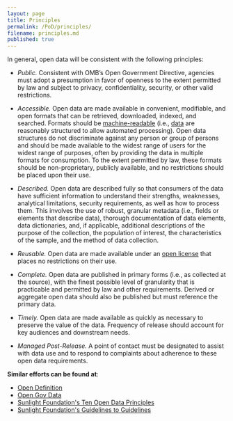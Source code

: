 ```yaml
---
layout: page
title: Principles
permalink: /PoD/principles/
filename: principles.md
published: true
---
```


In general, open data will be consistent with the following principles:

* *Public.* Consistent with OMB’s Open Government Directive, agencies must adopt a presumption in favor of openness to the extent permitted by law and subject to privacy, confidentiality, security, or other valid restrictions.

* *Accessible.* Open data are made available in convenient, modifiable, and open formats that can be retrieved, downloaded, indexed, and searched.  Formats should be [machine-readable](/glossary/machine-readable-file) (i.e., [data](/glossary/data) are reasonably structured to allow automated processing).  Open data structures do not discriminate against any person or group of persons and should be made available to the widest range of users for the widest range of purposes, often by providing the data in multiple formats for consumption.  To the extent permitted by law, these formats should be non-proprietary, publicly available, and no restrictions should be placed upon their use.

* *Described.* Open data are described fully so that consumers of the data have sufficient information to understand their strengths, weaknesses, analytical limitations, security requirements, as well as how to process them.  This involves the use of robust, granular metadata (i.e., fields or elements that describe data), thorough documentation of data elements, data dictionaries, and, if applicable, additional descriptions of the purpose of the collection, the population of interest, the characteristics of the sample, and the method of data collection.

* *Reusable.* Open data are made available under an [open license](/open-licenses/) that places no restrictions on their use.

* *Complete.* Open data are published in primary forms (i.e., as collected at the source), with the finest possible level of granularity that is practicable and permitted by law and other requirements.  Derived or aggregate open data should also be published but must reference the primary data.

* *Timely.* Open data are made available as quickly as necessary to preserve the value of the data. Frequency of release should account for key audiences and downstream needs.

* *Managed Post-Release.* A point of contact must be designated to assist with data use and to respond to complaints about adherence to these open data requirements.

**Similar efforts can be found at**:
* [Open Definition](http://opendefinition.org/od/)
* [Open Gov Data](http://opengovdata.org/)
* [Sunlight Foundation's Ten Open Data Principles](http://sunlightfoundation.com/policy/documents/ten-open-data-principles/)
* [Sunlight Foundation's Guidelines to Guidelines](http://sunlightfoundation.com/blog/tag/guidelines-to-guidelines/)
